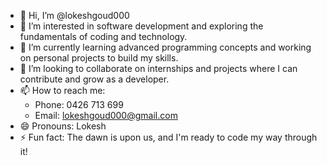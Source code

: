 - 👋 Hi, I’m @lokeshgoud000
- 👀 I’m interested in software development and exploring the fundamentals of coding and technology.
- 🌱 I’m currently learning advanced programming concepts and working on personal projects to build my skills.
- 💞️ I’m looking to collaborate on internships and projects where I can contribute and grow as a developer.
- 📫 How to reach me:
  - Phone: 0426 713 699
  - Email: lokeshgoud000@gmail.com
- 😄 Pronouns: Lokesh
- ⚡ Fun fact: The dawn is upon us, and I'm ready to code my way through it!
